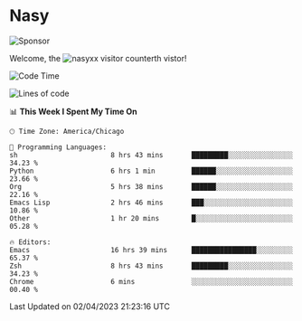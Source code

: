 # Nasy

<!--
<p align="center">
<img height="200" src="https://github-readme-stats.vercel.app/api?username=nasyxx&count_private=true&show_icons=true&theme=dracula&include_all_commits=true"/>
<img height="200" src="https://github-readme-stats.vercel.app/api/top-langs/?username=nasyxx&theme=dracula&hide=html,jupyter+notebook&count_private=true&show_icons=true"/>
</p>

  
----------------
-->

![Sponsor](https://img.shields.io/static/v1.svg?label=Sponsor&message=%E2%9D%A4&logo=GitHub&style=flat&color=pink)
 
Welcome, the ![nasyxx visitor counter](https://count.getloli.com/get/@nasyxx?theme=rule34)th vistor!
 
<!--START_SECTION:waka-->
![Code Time](http://img.shields.io/badge/Code%20Time-3%2C342%20hrs%2034%20mins-blue)

![Lines of code](https://img.shields.io/badge/From%20Hello%20World%20I%27ve%20Written-6.2%20million%20lines%20of%20code-blue)

📊 **This Week I Spent My Time On** 

```text
🕑︎ Time Zone: America/Chicago

💬 Programming Languages: 
sh                       8 hrs 43 mins       █████████░░░░░░░░░░░░░░░░   34.23 % 
Python                   6 hrs 1 min         ██████░░░░░░░░░░░░░░░░░░░   23.66 % 
Org                      5 hrs 38 mins       ██████░░░░░░░░░░░░░░░░░░░   22.16 % 
Emacs Lisp               2 hrs 46 mins       ███░░░░░░░░░░░░░░░░░░░░░░   10.86 % 
Other                    1 hr 20 mins        █░░░░░░░░░░░░░░░░░░░░░░░░   05.28 % 

🔥 Editors: 
Emacs                    16 hrs 39 mins      ████████████████░░░░░░░░░   65.37 % 
Zsh                      8 hrs 43 mins       █████████░░░░░░░░░░░░░░░░   34.23 % 
Chrome                   6 mins              ░░░░░░░░░░░░░░░░░░░░░░░░░   00.40 % 
```


 Last Updated on 02/04/2023 21:23:16 UTC
<!--END_SECTION:waka-->

<!-- ![visitors](https://visitor-badge.laobi.icu/badge?page_id=nasyxx.nasyxx) -->
